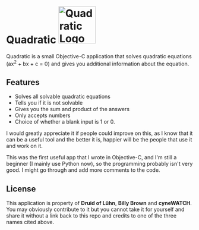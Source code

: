 # Quadratic <img src="https://github.com/Druid-of-Luhn/Quadratic/blob/master/Quadratic.icon.png?raw=true" alt="Quadratic Logo" title="Quadratic Logo" width="100"> #

Quadratic is a small Objective-C application that solves quadratic equations (ax<sup>2</sup> + bx + c = 0)
and gives you additional information about the equation.

## Features ##

+ Solves all solvable quadratic equations
+ Tells you if it is not solvable
+ Gives you the sum and product of the answers
+ Only accepts numbers
+ Choice of whether a blank input is 1 or 0.

I would greatly appreciate it if people could improve on this, as I know that it can be a useful tool and the
better it is, happier will be the people that use it and work on it.

This was the first useful app that I wrote in Objective-C, and I'm still a beginner (I mainly use Python now),
so the programming probably isn't very good. I might go through and add more comments to the code.

## License ##

This application is property of __Druid of Lûhn__, __Billy Brown__ and __cyneWATCH__. You may obviously contribute to
it but you cannot take it for yourself and share it without a link back to this repo and credits to one of the three names
cited above.